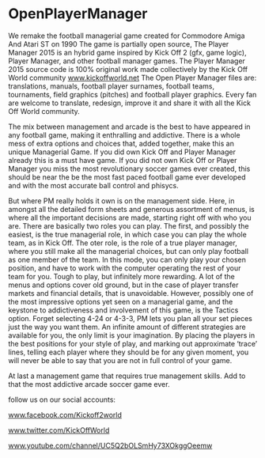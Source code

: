 OpenPlayerManager
=================

We remake the football managerial game created for Commodore Amiga And Atari ST on 1990
The game is partially open source, The Player Manager 2015 is an hybrid game inspired by Kick Off 2 (gfx, game logic), Player Manager, and other football manager games.
The Player Manager 2015 source code is 100% original work made collectively by the Kick Off World community www.kickoffworld.net
The Open Player Manager files are: translations, manuals, football player surnames, football teams, tournaments, field graphics (pitches) and football player graphics. Every fan are welcome to translate, redesign, improve it and share it with all the Kick Off World community.

The mix between management and arcade is the best to have appeared in any football game, making it enthralling and addictive. There is a whole mess of extra options and choices that, added together, make this an unique Managerial Game. If you did own Kick Off and Player Manager already this is a must have game. If you did not own Kick Off or Player Manager you miss the most revolutionary soccer games ever created, this should be near the be the most fast paced football game ever developed and with the most accurate ball control and phisycs.

But where PM really holds it own is on the management side. Here, in amongst all the detailed form sheets and generous assortment of menus, is where all the important decisions are made, starting right off with who you are. There are basically two roles you can play. The first, and possibly the easiest, is the true managerial role, in which case you can play the whole team, as in Kick Off. The oter role, is the role of a true player manager, where you still make all the managerial choices, but can only play football as one member of the team. In this mode, you can only play your chosen position, and have to work with the computer operating the rest of your team for you. Tough to play, but infinitely more rewarding.
A lot of the menus and options cover old ground, but in the case of player transfer markets and financial details, that is unavoidable. However, possibly one of the most impressive options yet seen on a managerial game, and the keystone to addictiveness and involvement of this game, is the Tactics option. Forget selecting 4-24 or 4-3-3, PM lets you plan all your set pieces just the way you want them. An infinite amount of different strategies are available for you, the only limit is your imagination. By placing the players in the best positions for your style of play, and marking out approximate ‘trace’ lines, telling each player where they should be for any given moment, you will never be able to say that you are not in full control of your game.

At last a management game that requires true management skills. Add to that the most addictive arcade soccer game ever.

follow us on our social accounts:

www.facebook.com/Kickoff2world

www.twitter.com/KickOffWorld

www.youtube.com/channel/UC5Q2bOLSmHy73XOkggOeemw
